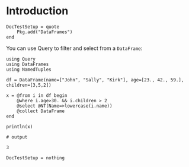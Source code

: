 # Introduction

```@meta
DocTestSetup = quote
    Pkg.add("DataFrames")
end
```

You can use Query to filter and select from a ``DataFrame``:

```jldoctest
using Query
using DataFrames
using NamedTuples

df = DataFrame(name=["John", "Sally", "Kirk"], age=[23., 42., 59.], children=[3,5,2])

x = @from i in df begin
    @where i.age>30. && i.children > 2
    @select @NT(Name=>lowercase(i.name))
    @collect DataFrame
end

println(x)

# output

3
```

```@meta
DocTestSetup = nothing
```
